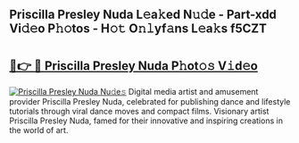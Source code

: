 ## Priscilla Presley Nuda L𝚎a𝚔ed N𝚞𝚍e - Part-xdd Vi𝚍𝚎o P𝚑𝚘tos - H𝚘𝚝 O𝚗𝚕yf𝚊ns L𝚎a𝚔s f5CZT

# <h2><a href="http://kf8waj.oniu.top/?m=Priscilla+Presley+Nuda">🔗👉 🔴 Priscilla Presley Nuda P𝚑ot𝚘𝚜 V𝚒d𝚎o</a></h2>

[![Priscilla Presley Nuda Nu𝚍e𝚜](https://i.imgur.com/0qMVB7G.gif)](http://kf8waj.oniu.top/?m=Priscilla+Presley+Nuda)
Digital media artist and amusement provider Priscilla Presley Nuda, celebrated for publishing dance and lifestyle tutorials through viral dance moves and compact films. Visionary artist Priscilla Presley Nuda, famed for their innovative and inspiring creations in the world of art.  
